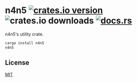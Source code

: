 # n4n5 [![crates.io version](https://img.shields.io/crates/v/n4n5)](https://crates.io/crates/n4n5) ![crates.io downloads](https://img.shields.io/crates/d/n4n5) [![docs.rs](https://img.shields.io/docsrs/n4n5)](https://crates.io/crates/n4n5)

n4n5's utility crate.

```sh
cargo install n4n5
n4n5
```

## License

[MIT](./LICENSE)

